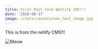 ```yaml
---
title: First Post form Netlify CMS!!!
date: '2018-08-17'
image: /static/assets/new_text_image.jpg
---
```

This is from the netlify CMS!!!



![Meow](/assets/kittah.jpeg)
